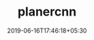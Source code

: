 ---
title: "planercnn"
date: 2019-06-16T17:46:18+05:30
type: "organisations"
org_name: "NVIDIA Research Projects"
repo_desc: "PlaneRCNN detects and reconstructs piece-wise planar surfaces from a single RGB image"
repo_link: https://github.com/NVlabs/planercnn


---